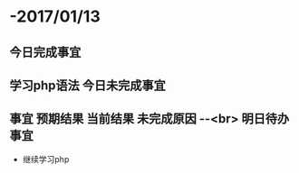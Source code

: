 
-2017/01/13
============
今日完成事宜
------    
学习php语法
今日未完成事宜
-------
事宜 	预期结果 	当前结果 	未完成原因
--\<br>
明日待办事宜
----
-    继续学习php
